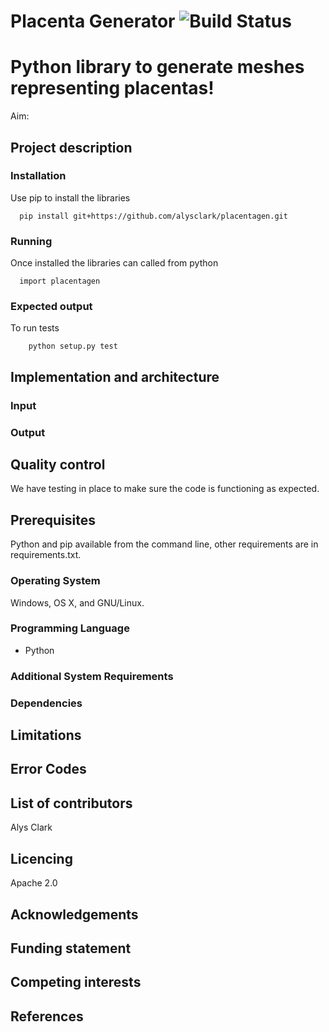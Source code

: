 # Placenta Generator ![Build Status](https://travis-ci.org/alysclark/placentagen.svg?branch=master)
# Python library to generate meshes representing placentas!

Aim:

## Project description


### Installation

Use pip to install the libraries
```
  pip install git+https://github.com/alysclark/placentagen.git
```
### Running

Once installed the libraries can called from python
```
  import placentagen
```

### Expected output
To run tests
```
    python setup.py test
```

## Implementation and architecture


### Input

### Output


## Quality control

We have testing in place to make sure the code is functioning as expected.

## Prerequisites

Python and pip available from the command line, other requirements are in requirements.txt.

### Operating System

Windows, OS X, and GNU/Linux.

### Programming Language
- Python

### Additional System Requirements

### Dependencies

## Limitations

## Error Codes

## List of contributors
Alys Clark

## Licencing
Apache 2.0
## Acknowledgements

## Funding statement

## Competing interests

## References





